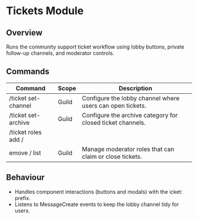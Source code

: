 ﻿# Tickets Module

## Overview
Runs the community support ticket workflow using lobby buttons, private follow-up channels, and moderator controls.

## Commands
| Command | Scope | Description |
|---------|-------|-------------|
| /ticket set-channel | Guild | Configure the lobby channel where users can open tickets. |
| /ticket set-archive | Guild | Configure the archive category for closed ticket channels. |
| /ticket roles add / emove / list | Guild | Manage moderator roles that can claim or close tickets. |

## Behaviour
- Handles component interactions (buttons and modals) with the 	icket: prefix.
- Listens to MessageCreate events to keep the lobby channel tidy for users.

